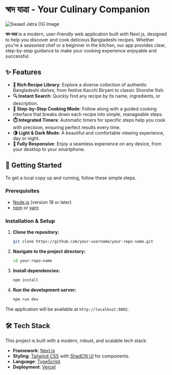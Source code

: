 # স্বাদ যাত্রা - Your Culinary Companion

![Swaad Jatra OG Image](/public/og-image.png)

**স্বাদ যাত্রা** is a modern, user-friendly web application built with Next.js, designed to help you discover and cook delicious Bangladeshi recipes. Whether you're a seasoned chef or a beginner in the kitchen, our app provides clear, step-by-step guidance to make your cooking experience enjoyable and successful.

## ✨ Features

- **🍲 Rich Recipe Library**: Explore a diverse collection of authentic Bangladeshi dishes, from festive Kacchi Biryani to classic Shorshe Ilish.
- **🔍 Instant Search**: Quickly find any recipe by its name, ingredients, or description.
- **📖 Step-by-Step Cooking Mode**: Follow along with a guided cooking interface that breaks down each recipe into simple, manageable steps.
- **⏱️ Integrated Timers**: Automatic timers for specific steps help you cook with precision, ensuring perfect results every time.
- **🌗 Light & Dark Mode**: A beautiful and comfortable viewing experience, day or night.
- **📱 Fully Responsive**: Enjoy a seamless experience on any device, from your desktop to your smartphone.

## 🚀 Getting Started

To get a local copy up and running, follow these simple steps.

### Prerequisites

- [Node.js](https://nodejs.org/) (version 18 or later)
- [npm](https://www.npmjs.com/) or [yarn](https://yarnpkg.com/)

### Installation & Setup

1.  **Clone the repository:**
    ```sh
    git clone https://github.com/your-username/your-repo-name.git
    ```
2.  **Navigate to the project directory:**
    ```sh
    cd your-repo-name
    ```
3.  **Install dependencies:**
    ```sh
    npm install
    ```
4.  **Run the development server:**
    ```sh
    npm run dev
    ```

The application will be available at `http://localhost:9002`.

## 🛠️ Tech Stack

This project is built with a modern, robust, and scalable tech stack:

- **Framework**: [Next.js](https://nextjs.org/)
- **Styling**: [Tailwind CSS](https://tailwindcss.com/) with [ShadCN UI](https://ui.shadcn.com/) for components.
- **Language**: [TypeScript](https://www.typescriptlang.org/)
- **Deployment**: [Vercel](https://vercel.com/)
